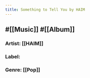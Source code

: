 ```yaml
---
title: Something to Tell You by HAIM
---
```


## #[[Music]] #[[Album]]
### Artist: [[HAIM]]

### Label:

### Genre: [[Pop]]
